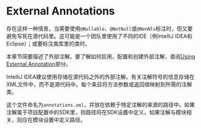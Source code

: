 # External Annotations

存在这样一种情景，当需要使用`@Nullable`、`@NotNull`或`@NonNls`标注时，但又要避免写死在源代码里。这可能是一个团队里使用了不同的IDE（例IntelliJ IDEA和Eclipse）；或要标注类库里的类时。

本章节简要描述了外部注解。要了解如何启用，配置和创建外部注解，查阅[Using External Annotation](./using-external-annotations.md)部分。

IntelliJ IDEA建议使用存储在源代码之外的外部注解。有关注解符号的信息存储在XML文件中，而不是源代码中。每个条目将方法参数或返回值映射到所需的注解类。

这个文件命名为`annotations.xml`，并放在依赖于特定注解的来源的路径中。如果注解属于项目配置中的SDK里，则路径将在SDK设置中定义。如果注解与模块相关，则应在模块设置中定义路径。
